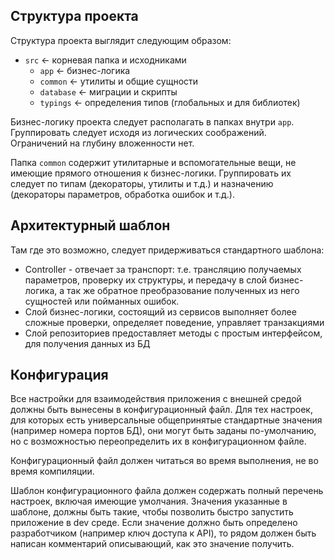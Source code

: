 ## Структура проекта

Структура проекта выглядит следующим образом:

- `src` <- корневая папка и исходниками
  - `app` <- бизнес-логика
  - `common` <- утилиты и общие сущности
  - `database` <- миграции и скрипты
  - `typings` <- определения типов (глобальных и для библиотек)

Бизнес-логику проекта следует располагать в папках внутри `app`. Группировать следует исходя из логических соображений.
Ограничений на глубину вложенности нет.

Папка `common` содержит утилитарные и вспомогательные вещи, не имеющие прямого отношения к бизнес-логики. Группировать
их следует по типам (декораторы, утилиты и т.д.) и назначению (декораторы параметров, обработка ошибок и т.д.).

## Архитектурный шаблон

Там где это возможно, следует придерживаться стандартного шаблона:

- Controller - отвечает за транспорт: т.е. трансляцию получаемых параметров, проверку их структуры, и передачу в слой
  бизнес-логика, а так же обратное преобразование полученных из него сущностей или пойманных ошибок.
- Слой бизнес-логики, состоящий из сервисов выполняет более сложные проверки, определяет поведение, управляет
  транзакциями
- Слой репозиториев предоставляет методы с простым интерфейсом, для получения данных из БД

## Конфигурация

Все настройки для взаимодействия приложения с внешней средой должны быть вынесены в конфигурационный файл.
Для тех настроек, для которых есть универсальные общепринятые стандартные значения (например номера портов БД), они
могут быть заданы по-умолчанию, но с возможностью переопределить их в конфигурационном файле.

Конфигурационный файл должен читаться во время выполнения, не во время компиляции.

Шаблон конфигурационного файла должен содержать полный перечень настроек, включая имеющие умолчания. Значения указанные
в шаблоне, должны быть такие, чтобы позволить быстро запустить приложение в dev среде. Если значение должно быть
определено разработчиком (например ключ доступа к API), то рядом должен быть написан комментарий описывающий, как это
значение получить.
